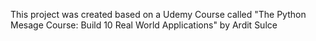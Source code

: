 This project was created based on a Udemy Course called "The Python Mesage Course: Build 10 Real World Applications" by Ardit Sulce